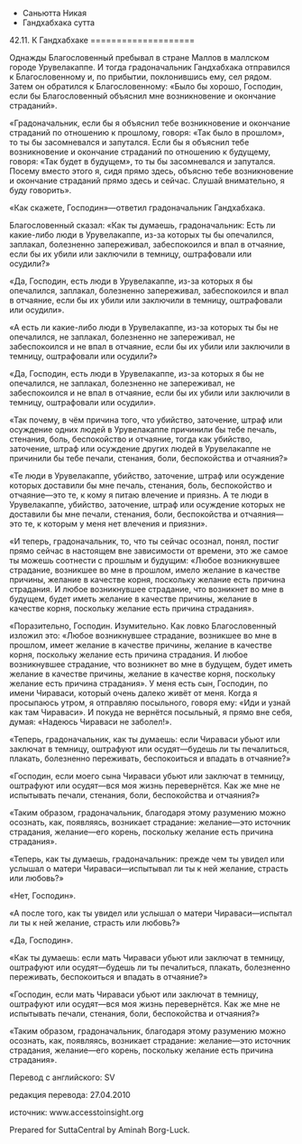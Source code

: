 









* Саньютта Никая
* Гандхабхака сутта


42\.11\. К Гандхабхаке
\=\=\=\=\=\=\=\=\=\=\=\=\=\=\=\=\=\=\=\=



Однажды Благословенный пребывал в стране Маллов в маллском городе Урувелакаппе\. И тогда градоначальник Гандхабхака отправился к Благословенному и, по прибытии, поклонившись ему, сел рядом\. Затем он обратился к Благословенному: «Было бы хорошо, Господин, если бы Благословенный объяснил мне возникновение и окончание страданий»\.


«Градоначальник, если бы я объяснил тебе возникновение и окончание страданий по отношению к прошлому, говоря: «Так было в прошлом», то ты бы засомневался и запутался\. Если бы я объяснил тебе возникновение и окончание страданий по отношению к будущему, говоря: «Так будет в будущем», то ты бы засомневался и запутался\. Посему вместо этого я, сидя прямо здесь, объясню тебе возникновение и окончание страданий прямо здесь и сейчас\. Слушай внимательно, я буду говорить»\.


«Как скажете, Господин»—ответил градоначальник Гандхабхака\.


Благословенный сказал: «Как ты думаешь, градоначальник: Есть ли какие\-либо люди в Урувелакаппе, из\-за которых ты бы опечалился, заплакал, болезненно запереживал, забеспокоился и впал в отчаяние, если бы их убили или заключили в темницу, оштрафовали или осудили?»


«Да, Господин, есть люди в Урувелакаппе, из\-за которых я бы опечалился, заплакал, болезненно запереживал, забеспокоился и впал в отчаяние, если бы их убили или заключили в темницу, оштрафовали или осудили»\.


«А есть ли какие\-либо люди в Урувелакаппе, из\-за которых ты бы не опечалился, не заплакал, болезненно не запереживал, не забеспокоился и не впал в отчаяние, если бы их убили или заключили в темницу, оштрафовали или осудили?»


«Да, Господин, есть люди в Урувелакаппе, из\-за которых я бы не опечалился, не заплакал, болезненно не запереживал, не забеспокоился и не впал в отчаяние, если бы их убили или заключили в темницу, оштрафовали или осудили»\.


«Так почему, в чём причина того, что убийство, заточение, штраф или осуждение одних людей в Урувелакаппе причинили бы тебе печаль, стенания, боль, беспокойство и отчаяние, тогда как убийство, заточение, штраф или осуждение других людей в Урувелакаппе не причинили бы тебе печали, стенания, боли, беспокойства и отчаяния?»


«Те люди в Урувелакаппе, убийство, заточение, штраф или осуждение которых доставили бы мне печаль, стенания, боль, беспокойство и отчаяние—это те, к кому я питаю влечение и приязнь\. А те люди в Урувелакаппе, убийство, заточение, штраф или осуждение которых не доставили бы мне печали, стенания, боли, беспокойства и отчаяния—это те, к которым у меня нет влечения и приязни»\.


«И теперь, градоначальник, то, что ты сейчас осознал, понял, постиг прямо сейчас в настоящем вне зависимости от времени, это же самое ты можешь соотнести с прошлым и будущим: «Любое возникнувшее страдание, возникшее во мне в прошлом, имело желание в качестве причины, желание в качестве корня, поскольку желание есть причина страдания\. И любое возникнувшее страдание, что возникнет во мне в будущем, будет иметь желание в качестве причины, желание в качестве корня, поскольку желание есть причина страдания»\.


«Поразительно, Господин\. Изумительно\. Как ловко Благословенный изложил это: «Любое возникнувшее страдание, возникшее во мне в прошлом, имеет желание в качестве причины, желание в качестве корня, поскольку желание есть причина страдания\. И любое возникнувшее страдание, что возникнет во мне в будущем, будет иметь желание в качестве причины, желание в качестве корня, поскольку желание есть причина страдания»\. У меня есть сын, Господин, по имени Чираваси, который очень далеко живёт от меня\. Когда я просыпаюсь утром, я отправляю посыльного, говоря ему: «Иди и узнай как там Чираваси»\. И покуда не вернётся посыльный, я прямо вне себя, думая: «Надеюсь Чираваси не заболел\!»\.


«Теперь, градоначальник, как ты думаешь: если Чираваси убьют или заключат в темницу, оштрафуют или осудят—будешь ли ты печалиться, плакать, болезненно переживать, беспокоиться и впадать в отчаяние?»


«Господин, если моего сына Чираваси убьют или заключат в темницу, оштрафуют или осудят—вся моя жизнь перевернётся\. Как же мне не испытывать печали, стенания, боли, беспокойства и отчаяния?»


«Таким образом, градоначальник, благодаря этому разумению можно осознать, как, появляясь, возникает страдание: желание—это источник страдания, желание—его корень, поскольку желание есть причина страдания»\.


«Теперь, как ты думаешь, градоначальник: прежде чем ты увидел или услышал о матери Чираваси—испытывал ли ты к ней желание, страсть или любовь?»


«Нет, Господин»\.


«А после того, как ты увидел или услышал о матери Чираваси—испытал ли ты к ней желание, страсть или любовь?»


«Да, Господин»\.


«Как ты думаешь: если мать Чираваси убьют или заключат в темницу, оштрафуют или осудят—будешь ли ты печалиться, плакать, болезненно переживать, беспокоиться и впадать в отчаяние?»


«Господин, если мать Чираваси убьют или заключат в темницу, оштрафуют или осудят—вся моя жизнь перевернётся\. Как же мне не испытывать печали, стенания, боли, беспокойства и отчаяния?»


«Таким образом, градоначальник, благодаря этому разумению можно осознать, как, появляясь, возникает страдание: желание—это источник страдания, желание—его корень, поскольку желание есть причина страдания»\.



Перевод с английского: SV


редакция перевода: 27\.04\.2010


источник: www\.accesstoinsight\.org


Prepared for SuttaCentral by Aminah Borg\-Luck\.






